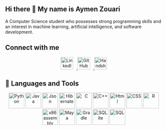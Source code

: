 ## Hi there 👋 My name is Aymen Zouari

A Computer Science student who possesses strong programming skills and an interest in machine learning, artificial intelligence, and software development.

## Connect with me



<p align="center">
  <a href="https://www.linkedin.com/in/aymen-zouari-622377236/">
    <img src="https://cdn4.iconfinder.com/data/icons/iconsimple-logotypes/512/linkedin-1024.png" style="margin-right: 10px;" width="40" height="40" alt="LinkedIn">
  </a>
  
  <a href="https://github.com/Az0202/Aymen-Zouari">
    <img src="https://cdn0.iconfinder.com/data/icons/shift-logotypes/32/Github-1024.png" style="margin-right: 10px;" width="40" height="40" alt="GitHub">
  </a>
  
  <a href="https://app.joinhandshake.com/stu/users/49753127">
    <img src="https://avatars.githubusercontent.com/u/2332267?s=200&v=4" width="40" height="40" alt="Handshake">
  </a>
</p>




## 🧰 Languages and Tools

<p align="center">
  <img src="https://cdn.jsdelivr.net/gh/devicons/devicon@latest/icons/python/python-plain.svg" alt="Python" width="50" height="50">
  <img src="https://cdn.jsdelivr.net/gh/devicons/devicon@latest/icons/java/java-original.svg" alt="Java" width="50" height="50"/>
  <img src="https://cdn.jsdelivr.net/gh/devicons/devicon@latest/icons/json/json-original.svg" alt="Json" width="50" height="50"/>
  <img src="https://cdn.jsdelivr.net/gh/devicons/devicon@latest/icons/hibernate/hibernate-original-wordmark.svg" alt="Hibernate" width="50" height="50" />
  <img src="https://cdn.jsdelivr.net/gh/devicons/devicon@latest/icons/c/c-original.svg" alt="C" width="50" height="50" />
  <img src="https://cdn.jsdelivr.net/gh/devicons/devicon@latest/icons/cplusplus/cplusplus-original.svg" alt="C++" width="50" height="50" />
  <img src="https://cdn.jsdelivr.net/gh/devicons/devicon@latest/icons/html5/html5-original.svg" alt="Html" width="50" height="50"  />
  <img src="https://cdn.jsdelivr.net/gh/devicons/devicon@latest/icons/css3/css3-original.svg" alt="CSS" width="50" height="50" />
  <img src="https://cdn.jsdelivr.net/gh/devicons/devicon@latest/icons/r/r-original.svg" alt="R" width="50" height="50" />
  <img src="https://cdn.jsdelivr.net/gh/devicons/devicon@latest/icons/linux/linux-original.svg" alt="x86 assembly" width="50" height="50" />
  <img src="https://cdn.jsdelivr.net/gh/devicons/devicon@latest/icons/maya/maya-original.svg" alt="Maya" width="50" height="50" />
  <img src="https://cdn.jsdelivr.net/gh/devicons/devicon@latest/icons/gradle/gradle-original.svg" alt="Gradle" width="50" height="50"/>
  <img src="https://cdn.jsdelivr.net/gh/devicons/devicon@latest/icons/sqlite/sqlite-original.svg" alt="SQLite" width="50" height="50"  />
  <img src="https://cdn.jsdelivr.net/gh/devicons/devicon@latest/icons/azuresqldatabase/azuresqldatabase-original.svg" alt="SQL" width="50" height="50" />

</p>
